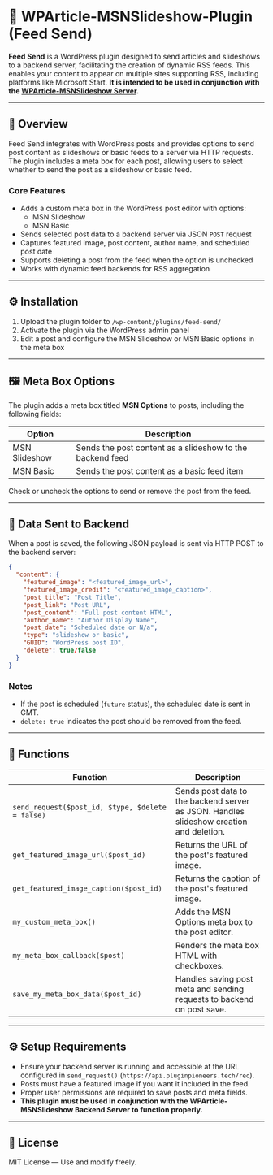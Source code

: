 # 📰 WPArticle-MSNSlideshow-Plugin (Feed Send)

**Feed Send** is a WordPress plugin designed to send articles and slideshows to a backend server, facilitating the creation of dynamic RSS feeds. This enables your content to appear on multiple sites supporting RSS, including platforms like Microsoft Start. **It is intended to be used in conjunction with the [WPArticle-MSNSlideshow Server](https://github.com/bin3lam/WPArticle-MSNSlideshow-Server).**

---

## 🚀 Overview

Feed Send integrates with WordPress posts and provides options to send post content as slideshows or basic feeds to a server via HTTP requests. The plugin includes a meta box for each post, allowing users to select whether to send the post as a slideshow or basic feed.

### Core Features

- Adds a custom meta box in the WordPress post editor with options:
  - MSN Slideshow
  - MSN Basic
- Sends selected post data to a backend server via JSON `POST` request
- Captures featured image, post content, author name, and scheduled post date
- Supports deleting a post from the feed when the option is unchecked
- Works with dynamic feed backends for RSS aggregation

---

## ⚙️ Installation

1. Upload the plugin folder to `/wp-content/plugins/feed-send/`
2. Activate the plugin via the WordPress admin panel
3. Edit a post and configure the MSN Slideshow or MSN Basic options in the meta box

---

## 🖼️ Meta Box Options

The plugin adds a meta box titled **MSN Options** to posts, including the following fields:

| Option           | Description |
|-----------------|-------------|
| MSN Slideshow    | Sends the post content as a slideshow to the backend feed |
| MSN Basic        | Sends the post content as a basic feed item |

Check or uncheck the options to send or remove the post from the feed.

---

## 📡 Data Sent to Backend

When a post is saved, the following JSON payload is sent via HTTP POST to the backend server:

```json
{
  "content": {
    "featured_image": "<featured_image_url>",
    "featured_image_credit": "<featured_image_caption>",
    "post_title": "Post Title",
    "post_link": "Post URL",
    "post_content": "Full post content HTML",
    "author_name": "Author Display Name",
    "post_date": "Scheduled date or N/a",
    "type": "slideshow or basic",
    "GUID": "WordPress post ID",
    "delete": true/false
  }
}
```

### Notes
- If the post is scheduled (`future` status), the scheduled date is sent in GMT.
- `delete: true` indicates the post should be removed from the feed.

---

## 🔧 Functions

| Function | Description |
|----------|-------------|
| `send_request($post_id, $type, $delete = false)` | Sends post data to the backend server as JSON. Handles slideshow creation and deletion. |
| `get_featured_image_url($post_id)` | Returns the URL of the post's featured image. |
| `get_featured_image_caption($post_id)` | Returns the caption of the post's featured image. |
| `my_custom_meta_box()` | Adds the MSN Options meta box to the post editor. |
| `my_meta_box_callback($post)` | Renders the meta box HTML with checkboxes. |
| `save_my_meta_box_data($post_id)` | Handles saving post meta and sending requests to backend on post save. |

---

## ⚙️ Setup Requirements

- Ensure your backend server is running and accessible at the URL configured in `send_request()` (`https://api.pluginpioneers.tech/req`).
- Posts must have a featured image if you want it included in the feed.
- Proper user permissions are required to save posts and meta fields.
- **This plugin must be used in conjunction with the WPArticle-MSNSlideshow Backend Server to function properly.**

---

## 📄 License

MIT License — Use and modify freely.

